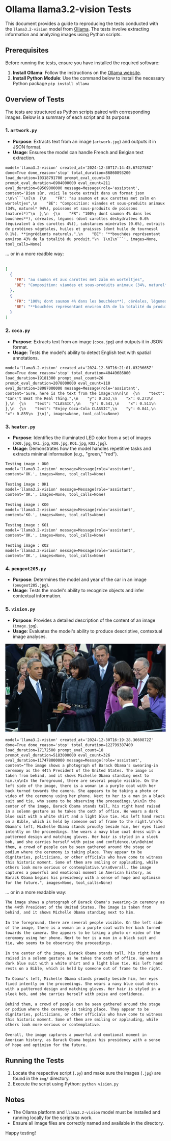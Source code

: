 # Ollama llama3.2-vision Tests

This document provides a guide to reproducing the tests conducted with the `llama3.2-vision` model from [Ollama](https://ollama.com/). The tests involve extracting information and analyzing images using Python scripts.

## Prerequisites

Before running the tests, ensure you have installed the required software:

1. **Install Ollama**: Follow the instructions on the [Ollama website](https://ollama.com/).
2. **Install Python Module**: Use the command below to install the necessary Python package `pip install ollama`


## Overview of Tests

The tests are structured as Python scripts paired with corresponding images. Below is a summary of each script and its purpose:

### 1. `artwork.py`
- **Purpose**: Extracts text from an image (`artwork.jpg`) and outputs it in JSON format.
- **Usage**: Ensures the model can handle French and Belgian text extraction.

```
model='llama3.2-vision' created_at='2024-12-30T17:14:45.6742758Z' done=True done_reason='stop' total_duration=86860893200 load_duration=10318791700 prompt_eval_count=33 prompt_eval_duration=6904000000 eval_count=211 eval_duration=69569000000 message=Message(role='assistant', content='Bien sûr, voici le texte extrait dans un format json :\n\n```\n[\n  {\n    "FR": "au saumon et aux carottes met zalm en worteltjes",\n    "BE": "Composition: viandes et sous-produits animaux (34%, naturel* 94%), poissons et sous-produits de poissons (naturel*)"\n  },\n  {\n    "FR": "100%; dont saumon 4% dans les bouchées**), céréales, légumes (dont carottes déshydratées 0.6% (équivalent à des carottes 4%)), substances minérales (0.6%), extraits de protéines végétales, huiles et graisses (dont huile de tournesol 0.1%). **ingrédients naturels.",\n    "BE": "**bouchées représentant environ 43% de la totalité du produit."\n  }\n]\n```', images=None, tool_calls=None)
```

... or in a more readble way:

```json

[
  {
    "FR": "au saumon et aux carottes met zalm en worteltjes",
    "BE": "Composition: viandes et sous-produits animaux (34%, naturel* 94%), poissons et sous-produits de poissons (naturel*)"
  },
  {
    "FR": "100%; dont saumon 4% dans les bouchées**), céréales, légumes (dont carottes déshydratées 0.6% (équivalent à des carottes 4%)), substances minérales (0.6%), extraits de protéines végétales, huiles et graisses (dont huile de tournesol 0.1%). **ingrédients naturels.",
    "BE": "**bouchées représentant environ 43% de la totalité du produit."
  }
]
```

### 2. `coca.py`
- **Purpose**: Extracts text from an image (`coca.jpg`) and outputs it in JSON format.
- **Usage**: Tests the model's ability to detect English text with spatial annotations.

```
model='llama3.2-vision' created_at='2024-12-30T16:21:01.0323665Z' done=True done_reason='stop' total_duration=40449686000 load_duration=19181300 prompt_eval_count=26 prompt_eval_duration=2078000000 eval_count=110 eval_duration=38087000000 message=Message(role='assistant', content='Sure, here is the text from the image:\n\n[\n  {\n    "text": "Can\'t Beat The Real Thing.",\n    "y": 0.263,\n    "x": 0.273\n  },\n  {\n    "text": "CLASSIC",\n    "y": 0.541,\n    "x": 0.511\n  },\n  {\n    "text": "Enjoy Coca-Cola CLASSIC",\n    "y": 0.841,\n    "x": 0.855\n  }\n]', images=None, tool_calls=None)
```

### 3. `heater.py`
- **Purpose**: Identifies the illuminated LED color from a set of images (`OK0.jpg`, `OK1.jpg`, `KO0.jpg`, `KO1.jpg`, `KO2.jpg`).
- **Usage**: Demonstrates how the model handles repetitive tasks and extracts minimal information (e.g., "green," "red").

```
Testing image : OK0
model='llama3.2-vision' message=Message(role='assistant', content='OK.', images=None, tool_calls=None)

Testing image : OK1
model='llama3.2-vision' message=Message(role='assistant', content='OK.', images=None, tool_calls=None)

Testing image : KO0
model='llama3.2-vision' message=Message(role='assistant', content='KO.', images=None, tool_calls=None)

Testing image : KO1
model='llama3.2-vision' message=Message(role='assistant', content='OK.', images=None, tool_calls=None)

Testing image : KO2
model='llama3.2-vision' message=Message(role='assistant', content='OK.', images=None, tool_calls=None)
```

### 4. `peugeot205.py`
- **Purpose**: Determines the model and year of the car in an image (`peugeot205.jpg`).
- **Usage**: Tests the model's ability to recognize objects and infer contextual information.

### 5. `vision.py`
- **Purpose**: Provides a detailed description of the content of an image (`image.jpg`).
- **Usage**: Evaluates the model's ability to produce descriptive, contextual image analyses.

![Barack Obama's swearing-in ceremony](img/image.jpg)

```
model='llama3.2-vision' created_at='2024-12-30T16:19:28.3660872Z' done=True done_reason='stop' total_duration=122799387400 load_duration=17172500 prompt_eval_count=18 prompt_eval_duration=5183000000 eval_count=326 eval_duration=117478000000 message=Message(role='assistant', content="The image shows a photograph of Barack Obama's swearing-in ceremony as the 44th President of the United States. The image is taken from behind, and it shows Michelle Obama standing next to him.\n\nIn the foreground, there are several people visible. On the left side of the image, there is a woman in a purple coat with her back turned towards the camera. She appears to be taking a photo or video of the ceremony using her phone. Next to her is a man in a black suit and tie, who seems to be observing the proceedings.\n\nIn the center of the image, Barack Obama stands tall, his right hand raised in a solemn gesture as he takes the oath of office. He wears a dark blue suit with a white shirt and a light blue tie. His left hand rests on a Bible, which is held by someone out of frame to the right.\n\nTo Obama's left, Michelle Obama stands proudly beside him, her eyes fixed intently on the proceedings. She wears a navy blue coat dress with a patterned design and matching gloves. Her hair is styled in a sleek bob, and she carries herself with poise and confidence.\n\nBehind them, a crowd of people can be seen gathered around the stage or podium where the ceremony is taking place. They appear to be dignitaries, politicians, or other officials who have come to witness this historic moment. Some of them are smiling or applauding, while others look more serious or contemplative.\n\nOverall, the image captures a powerful and emotional moment in American history, as Barack Obama begins his presidency with a sense of hope and optimism for the future.", images=None, tool_calls=None)
```

... or in a more readable way:

```
The image shows a photograph of Barack Obama's swearing-in ceremony as the 44th President of the United States. The image is taken from behind, and it shows Michelle Obama standing next to him.

In the foreground, there are several people visible. On the left side of the image, there is a woman in a purple coat with her back turned towards the camera. She appears to be taking a photo or video of the ceremony using her phone. Next to her is a man in a black suit and tie, who seems to be observing the proceedings.

In the center of the image, Barack Obama stands tall, his right hand raised in a solemn gesture as he takes the oath of office. He wears a dark blue suit with a white shirt and a light blue tie. His left hand rests on a Bible, which is held by someone out of frame to the right.

To Obama's left, Michelle Obama stands proudly beside him, her eyes fixed intently on the proceedings. She wears a navy blue coat dress with a patterned design and matching gloves. Her hair is styled in a sleek bob, and she carries herself with poise and confidence.

Behind them, a crowd of people can be seen gathered around the stage or podium where the ceremony is taking place. They appear to be dignitaries, politicians, or other officials who have come to witness this historic moment. Some of them are smiling or applauding, while others look more serious or contemplative.

Overall, the image captures a powerful and emotional moment in American history, as Barack Obama begins his presidency with a sense of hope and optimism for the future.
```

## Running the Tests

1. Locate the respective script (`.py`) and make sure the images (`.jpg`) are found in the `img/` directory.
2. Execute the script using Python: `python vision.py`

## Notes

- The Ollama platform and `llama3.2-vision` model must be installed and running locally for the scripts to work.
- Ensure all image files are correctly named and available in the directory.

Happy testing!


